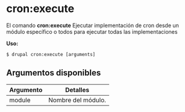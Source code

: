# cron:execute
El comando **cron:execute** Ejecutar implementación de cron desde un módulo específico o todos para ejecutar todas las implementaciones

**Uso:**
```
$ drupal cron:execute [arguments] 
```


## Argumentos disponibles
Argumento | Detalles
---------|-------------
module | Nombre del módulo.
